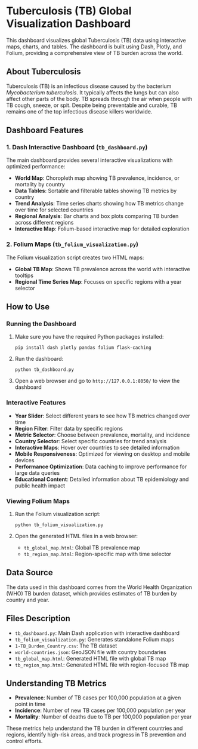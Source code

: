 # Tuberculosis (TB) Global Visualization Dashboard

This dashboard visualizes global Tuberculosis (TB) data using interactive maps, charts, and tables. The dashboard is built using Dash, Plotly, and Folium, providing a comprehensive view of TB burden across the world.

## About Tuberculosis

Tuberculosis (TB) is an infectious disease caused by the bacterium *Mycobacterium tuberculosis*. It typically affects the lungs but can also affect other parts of the body. TB spreads through the air when people with TB cough, sneeze, or spit. Despite being preventable and curable, TB remains one of the top infectious disease killers worldwide.

## Dashboard Features

### 1. Dash Interactive Dashboard (`tb_dashboard.py`)

The main dashboard provides several interactive visualizations with optimized performance:

- **World Map**: Choropleth map showing TB prevalence, incidence, or mortality by country
- **Data Tables**: Sortable and filterable tables showing TB metrics by country
- **Trend Analysis**: Time series charts showing how TB metrics change over time for selected countries
- **Regional Analysis**: Bar charts and box plots comparing TB burden across different regions
- **Interactive Map**: Folium-based interactive map for detailed exploration

### 2. Folium Maps (`tb_folium_visualization.py`)

The Folium visualization script creates two HTML maps:

- **Global TB Map**: Shows TB prevalence across the world with interactive tooltips
- **Regional Time Series Map**: Focuses on specific regions with a year selector

## How to Use

### Running the Dashboard

1. Make sure you have the required Python packages installed:
   ```
   pip install dash plotly pandas folium flask-caching
   ```

2. Run the dashboard:
   ```
   python tb_dashboard.py
   ```

3. Open a web browser and go to `http://127.0.0.1:8050/` to view the dashboard

### Interactive Features

- **Year Slider**: Select different years to see how TB metrics changed over time
- **Region Filter**: Filter data by specific regions
- **Metric Selector**: Choose between prevalence, mortality, and incidence
- **Country Selector**: Select specific countries for trend analysis
- **Interactive Maps**: Hover over countries to see detailed information
- **Mobile Responsiveness**: Optimized for viewing on desktop and mobile devices
- **Performance Optimization**: Data caching to improve performance for large data queries
- **Educational Content**: Detailed information about TB epidemiology and public health impact

### Viewing Folium Maps

1. Run the Folium visualization script:
   ```
   python tb_folium_visualization.py
   ```

2. Open the generated HTML files in a web browser:
   - `tb_global_map.html`: Global TB prevalence map
   - `tb_region_map.html`: Region-specific map with time selector

## Data Source

The data used in this dashboard comes from the World Health Organization (WHO) TB burden dataset, which provides estimates of TB burden by country and year.

## Files Description

- `tb_dashboard.py`: Main Dash application with interactive dashboard
- `tb_folium_visualization.py`: Generates standalone Folium maps
- `1-TB_Burden_Country.csv`: The TB dataset
- `world-countries.json`: GeoJSON file with country boundaries
- `tb_global_map.html`: Generated HTML file with global TB map
- `tb_region_map.html`: Generated HTML file with region-focused TB map

## Understanding TB Metrics

- **Prevalence**: Number of TB cases per 100,000 population at a given point in time
- **Incidence**: Number of new TB cases per 100,000 population per year
- **Mortality**: Number of deaths due to TB per 100,000 population per year

These metrics help understand the TB burden in different countries and regions, identify high-risk areas, and track progress in TB prevention and control efforts.
